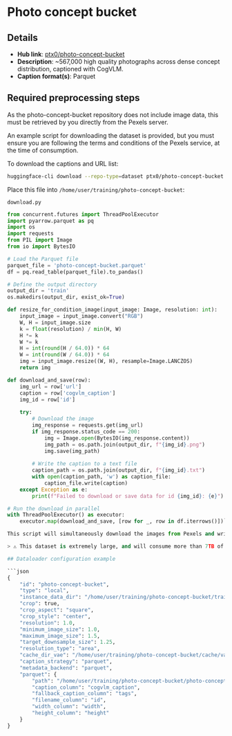 # Photo concept bucket

## Details

- **Hub link**: [ptx0/photo-concept-bucket](https://huggingface.co/datasets/ptx0/photo-concept-bucket)
- **Description**: ~567,000 high quality photographs across dense concept distribution, captioned with CogVLM.
- **Caption format(s)**: Parquet

## Required preprocessing steps

As the photo-concept-bucket repository does not include image data, this must be retrieved by you directly from the Pexels server.

An example script for downloading the dataset is provided, but you must ensure you are following the terms and conditions of the Pexels service, at the time of consumption.

To download the captions and URL list:

```bash
huggingface-cli download --repo-type=dataset ptx0/photo-concept-bucket --local-dir=/home/user/training/photo-concept-bucket
```

Place this file into `/home/user/training/photo-concept-bucket`:

`download.py`
```py
from concurrent.futures import ThreadPoolExecutor
import pyarrow.parquet as pq
import os
import requests
from PIL import Image
from io import BytesIO

# Load the Parquet file
parquet_file = 'photo-concept-bucket.parquet'
df = pq.read_table(parquet_file).to_pandas()

# Define the output directory
output_dir = 'train'
os.makedirs(output_dir, exist_ok=True)

def resize_for_condition_image(input_image: Image, resolution: int):
    input_image = input_image.convert("RGB")
    W, H = input_image.size
    k = float(resolution) / min(H, W)
    H *= k
    W *= k
    H = int(round(H / 64.0)) * 64
    W = int(round(W / 64.0)) * 64
    img = input_image.resize((W, H), resample=Image.LANCZOS)
    return img

def download_and_save(row):
    img_url = row['url']
    caption = row['cogvlm_caption']
    img_id = row['id']
    
    try:
        # Download the image
        img_response = requests.get(img_url)
        if img_response.status_code == 200:
            img = Image.open(BytesIO(img_response.content))
            img_path = os.path.join(output_dir, f"{img_id}.png")
            img.save(img_path)
        
        # Write the caption to a text file
        caption_path = os.path.join(output_dir, f"{img_id}.txt")
        with open(caption_path, 'w') as caption_file:
            caption_file.write(caption)
    except Exception as e:
        print(f"Failed to download or save data for id {img_id}: {e}")

# Run the download in parallel
with ThreadPoolExecutor() as executor:
    executor.map(download_and_save, [row for _, row in df.iterrows()])```

This script will simultaneously download the images from Pexels and write their captions into the `train/` directory as a txt file.

> ⚠️ This dataset is extremely large, and will consume more than 7TB of local disk space to retrieve as-is. It's recommended that you add a resize step to this retrieval, if you don't wish to store the whole 20 megapixel dataset.

## Dataloader configuration example

```json
{
    "id": "photo-concept-bucket",
    "type": "local",
    "instance_data_dir": "/home/user/training/photo-concept-bucket/train",
    "crop": true,
    "crop_aspect": "square",
    "crop_style": "center",
    "resolution": 1.0,
    "minimum_image_size": 1.0,
    "maximum_image_size": 1.5,
    "target_downsample_size": 1.25,
    "resolution_type": "area",
    "cache_dir_vae": "/home/user/training/photo-concept-bucket/cache/vae",
    "caption_strategy": "parquet",
    "metadata_backend": "parquet",
    "parquet": {
        "path": "/home/user/training/photo-concept-bucket/photo-concept-bucket.parquet",
        "caption_column": "cogvlm_caption",
        "fallback_caption_column": "tags",
        "filename_column": "id",
        "width_column": "width",
        "height_column": "height"
    }
}
```
